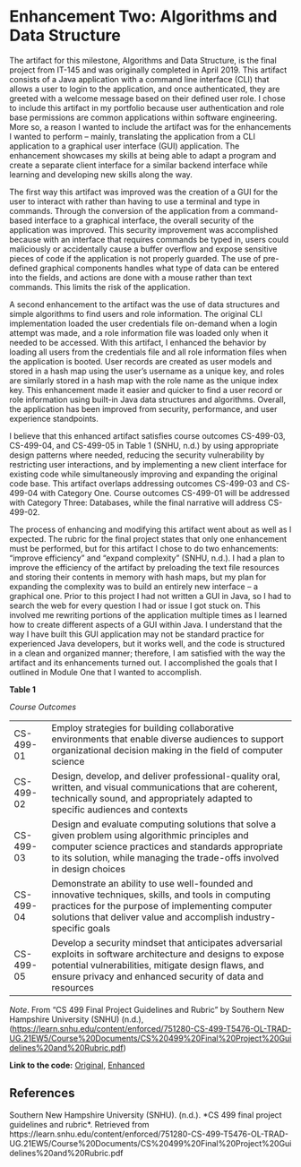 # Enhancement Two: Algorithms and Data Structure

The artifact for this milestone, Algorithms and Data Structure, is the final project from IT-145 and was originally completed in April 2019.  This artifact consists of a Java application with a command line interface (CLI) that allows a user to login to the application, and once authenticated, they are greeted with a welcome message based on their defined user role.  I chose to include this artifact in my portfolio because user authentication and role base permissions are common applications within software engineering.  More so, a reason I wanted to include the artifact was for the enhancements I wanted to perform – mainly, translating the application from a CLI application to a graphical user interface (GUI) application.  The enhancement showcases my skills at being able to adapt a program and create a separate client interface for a similar backend interface while learning and developing new skills along the way.

The first way this artifact was improved was the creation of a GUI for the user to interact with rather than having to use a terminal and type in commands.  Through the conversion of the application from a command-based interface to a graphical interface, the overall security of the application was improved.  This security improvement was accomplished because with an interface that requires commands be typed in, users could maliciously or accidentally cause a buffer overflow and expose sensitive pieces of code if the application is not properly guarded.  The use of pre-defined graphical components handles what type of data can be entered into the fields, and actions are done with a mouse rather than text commands.  This limits the risk of the application.

A second enhancement to the artifact was the use of data structures and simple algorithms to find users and role information.  The original CLI implementation loaded the user credentials file on-demand when a login attempt was made, and a role information file was loaded only when it needed to be accessed.  With this artifact, I enhanced the behavior by loading all users from the credentials file and all role information files when the application is booted.  User records are created as user models and stored in a hash map using the user’s username as a unique key, and roles are similarly stored in a hash map with the role name as the unique index key.  This enhancement made it easier and quicker to find a user record or role information using built-in Java data structures and algorithms.  Overall, the application has been improved from security, performance, and user experience standpoints.

I believe that this enhanced artifact satisfies course outcomes CS-499-03, CS-499-04, and CS-499-05 in Table 1 (SNHU, n.d.) by using appropriate design patterns where needed, reducing the security vulnerability by restricting user interactions, and by implementing a new client interface for existing code while simultaneously improving and expanding the original code base.  This artifact overlaps addressing outcomes CS-499-03 and CS-499-04 with Category One.  Course outcomes CS-499-01 will be addressed with Category Three: Databases, while the final narrative will address CS-499-02.

The process of enhancing and modifying this artifact went about as well as I expected.  The rubric for the final project states that only one enhancement must be performed, but for this artifact I chose to do two enhancements: “improve efficiency” and “expand complexity” (SNHU, n.d.).  I had a plan to improve the efficiency of the artifact by preloading the text file resources and storing their contents in memory with hash maps, but my plan for expanding the complexity was to build an entirely new interface – a graphical one.  Prior to this project I had not written a GUI in Java, so I had to search the web for every question I had or issue I got stuck on.  This involved me rewriting portions of the application multiple times as I learned how to create different aspects of a GUI within Java.  I understand that the way I have built this GUI application may not be standard practice for experienced Java developers, but it works well, and the code is structured in a clean and organized manner; therefore, I am satisfied with the way the artifact and its enhancements turned out.  I accomplished the goals that I outlined in Module One that I wanted to accomplish.

**Table 1**

*Course Outcomes*


|||
|---|---|
| CS-499-01 | Employ strategies for building collaborative environments that enable diverse audiences to support organizational decision making in the field of computer science |
| CS-499-02 | Design, develop, and deliver professional-quality oral, written, and visual communications that are coherent, technically sound, and appropriately adapted to specific audiences and contexts |
| CS-499-03 | Design and evaluate computing solutions that solve a given problem using algorithmic principles and computer science practices and standards appropriate to its solution, while managing the trade-offs involved in design choices |
| CS-499-04 | Demonstrate an ability to use well-founded and innovative techniques, skills, and tools in computing practices for the purpose of implementing computer solutions that deliver value and accomplish industry-specific goals |
| CS-499-05 | Develop a security mindset that anticipates adversarial exploits in software architecture and designs to expose potential vulnerabilities, mitigate design flaws, and ensure privacy and enhanced security of data and resources |


*Note*. From “CS 499 Final Project Guidelines and Rubric” by Southern New Hampshire University (SNHU) (n.d.), (https://learn.snhu.edu/content/enforced/751280-CS-499-T5476-OL-TRAD-UG.21EW5/Course%20Documents/CS%20499%20Final%20Project%20Guidelines%20and%20Rubric.pdf)

**Link to the code:** [Original](https://github.com/stevenwadejr/snhu-ePortfolio/tree/gh-pages/project-files/algorithms-data-structures/original), [Enhanced](https://github.com/stevenwadejr/snhu-ePortfolio/tree/gh-pages/project-files/algorithms-data-structures/enhanced)

## References

<div class="reference">
Southern New Hampshire University (SNHU). (n.d.). *CS 499 final project guidelines and rubric*. Retrieved from https://learn.snhu.edu/content/enforced/751280-CS-499-T5476-OL-TRAD-UG.21EW5/Course%20Documents/CS%20499%20Final%20Project%20Guidelines%20and%20Rubric.pdf
</div>